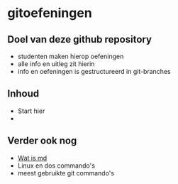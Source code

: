 # gitoefeningen
## Doel van deze github repository 
* studenten maken hierop oefeningen
* alle info en uitleg zit hierin 
* info en oefeningen is gestructureerd in git-branches 

## Inhoud
* Start hier 
* 

## Verder ook nog   
* [Wat is md](allerlei/wat_is_md.md)
* Linux en dos commando's 
* meest gebruikte git commando's 